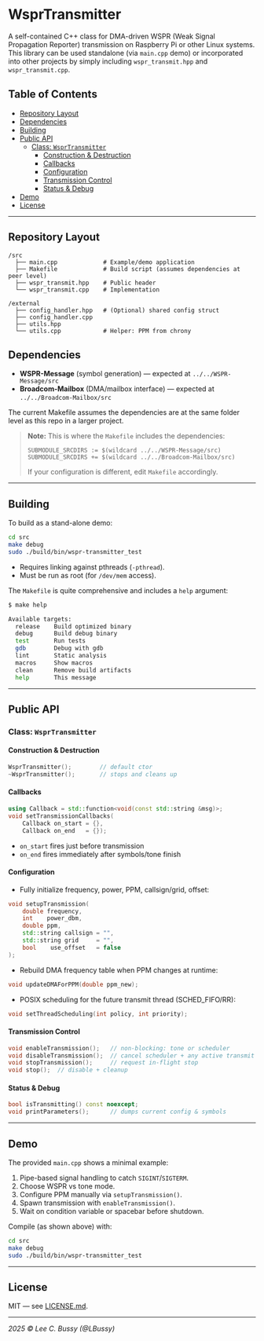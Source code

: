 <!-- omit in toc -->
# WsprTransmitter

A self-contained C++ class for DMA-driven WSPR (Weak Signal Propagation Reporter) transmission on Raspberry Pi or other Linux systems.  This library can be used standalone (via `main.cpp` demo) or incorporated into other projects by simply including `wspr_transmit.hpp` and `wspr_transmit.cpp`.

<!-- omit in toc -->
## Table of Contents
- [Repository Layout](#repository-layout)
- [Dependencies](#dependencies)
- [Building](#building)
- [Public API](#public-api)
  - [Class: `WsprTransmitter`](#class-wsprtransmitter)
    - [Construction \& Destruction](#construction--destruction)
    - [Callbacks](#callbacks)
    - [Configuration](#configuration)
    - [Transmission Control](#transmission-control)
    - [Status \& Debug](#status--debug)
- [Demo](#demo)
- [License](#license)

---

## Repository Layout

```
/src
  ├── main.cpp             # Example/demo application
  ├── Makefile             # Build script (assumes dependencies at peer level)
  ├── wspr_transmit.hpp    # Public header
  └── wspr_transmit.cpp    # Implementation

/external
  ├── config_handler.hpp   # (Optional) shared config struct
  ├── config_handler.cpp
  ├── utils.hpp
  └── utils.cpp            # Helper: PPM from chrony
```

## Dependencies

* **WSPR-Message** (symbol generation) — expected at `../../WSPR-Message/src`
* **Broadcom-Mailbox** (DMA/mailbox interface) — expected at `../../Broadcom-Mailbox/src`

The current Makefile assumes the dependencies are at the same folder level as this repo in a larger project.

> **Note:** This is where the `Makefile` includes the dependencies:
>
> ```make
> SUBMODULE_SRCDIRS := $(wildcard ../../WSPR-Message/src)
> SUBMODULE_SRCDIRS += $(wildcard ../../Broadcom-Mailbox/src)
> ```
>
> If your configuration is different, edit `Makefile` accordingly.

---

## Building

To build as a stand-alone demo:

```bash
cd src
make debug
sudo ./build/bin/wspr-transmitter_test
```

* Requires linking against pthreads (`-pthread`).
* Must be run as root (for `/dev/mem` access).

The `Makefile` is quite comprehensive and includes a `help` argument:

```bash
$ make help

Available targets:
  release    Build optimized binary
  debug      Build debug binary
  test       Run tests
  gdb        Debug with gdb
  lint       Static analysis
  macros     Show macros
  clean      Remove build artifacts
  help       This message
```

---

## Public API

### Class: `WsprTransmitter`

#### Construction & Destruction

```cpp
WsprTransmitter();        // default ctor
~WsprTransmitter();       // stops and cleans up
```

#### Callbacks

```cpp
using Callback = std::function<void(const std::string &msg)>;
void setTransmissionCallbacks(
    Callback on_start = {},
    Callback on_end   = {});
```

* `on_start` fires just before transmission
* `on_end` fires immediately after symbols/tone finish

#### Configuration

* Fully initialize frequency, power, PPM, callsign/grid, offset:

```cpp
void setupTransmission(
    double frequency,
    int    power_dbm,
    double ppm,
    std::string callsign = "",
    std::string grid     = "",
    bool    use_offset   = false
);
```
* Rebuild DMA frequency table when PPM changes at runtime:

```cpp
void updateDMAForPPM(double ppm_new);
```

* POSIX scheduling for the future transmit thread (SCHED\_FIFO/RR):

```cpp
void setThreadScheduling(int policy, int priority);
```

#### Transmission Control

```cpp
void enableTransmission();   // non-blocking: tone or scheduler
void disableTransmission();  // cancel scheduler + any active transmit
void stopTransmission();     // request in-flight stop
void stop();  // disable + cleanup
```

#### Status & Debug

```cpp
bool isTransmitting() const noexcept;
void printParameters();      // dumps current config & symbols
```

---

## Demo

The provided `main.cpp` shows a minimal example:

1. Pipe-based signal handling to catch `SIGINT`/`SIGTERM`.
2. Choose WSPR vs tone mode.
3. Configure PPM manually via `setupTransmission()`.
4. Spawn transmission with `enableTransmission()`.
5. Wait on condition variable or spacebar before shutdown.

Compile (as shown above) with:

```bash
cd src
make debug
sudo ./build/bin/wspr-transmitter_test
```

---

## License

MIT — see [LICENSE.md](../LICENSE.md).

---

*2025 © Lee C. Bussy (@LBussy)*
